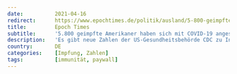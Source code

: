 ```yaml
---
date:          2021-04-16
redirect:      https://www.epochtimes.de/politik/ausland/5-800-geimpfte-amerikaner-haben-sich-mit-covid-19-angesteckt-74-tote-a3493967.html
title:         Epoch Times
subtitle:      '5.800 geimpfte Amerikaner haben sich mit COVID-19 angesteckt – 74 Tote'
description:   'Es gibt neue Zahlen der US-Gesundheitsbehörde CDC zu Infizierten trotz COVID-19-Impfung. Für offizielle Stellen ändert sich nichts an der Einschätzung der Impfstoffe. Forscher fordern mehr Daten für eine bessere Interpretation der Zahlen.'
country:       DE
categories:    [Impfung, Zahlen]
tags:          [immunität, paywall]
---
```

